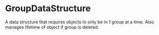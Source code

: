 # GroupDataStructure
A data structure that requires objects to only be in 1 group at a time. Also manages lifetime of object if group is deleted.
